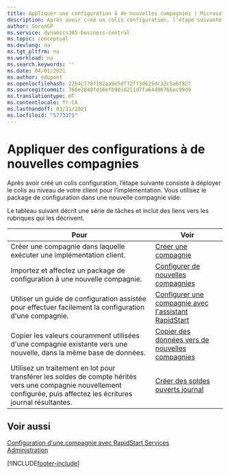 ```yaml
---
title: Appliquer une configuration à de nouvelles compagnies | Microsoft Docs
description: Après avoir créé un colis configuration, l’étape suivante consiste à déployer le colis au niveau de votre client pour l’implémentation. Vous utilisez la configuration avec une nouvelle compagnie vide.
author: SorenGP
ms.service: dynamics365-business-central
ms.topic: conceptual
ms.devlang: na
ms.tgt_pltfrm: na
ms.workload: na
ms.search.keywords: ''
ms.date: 04/01/2021
ms.author: edupont
ms.openlocfilehash: 22b4c770f182aa9e5df72ff3d625dc32c5a6f827
ms.sourcegitcommit: 766e2840fd16efb901d211d7fa64d96766ac99d9
ms.translationtype: HT
ms.contentlocale: fr-CA
ms.lasthandoff: 03/31/2021
ms.locfileid: "5773371"
---
```

# <a name="apply-configurations-to-new-companies"></a>Appliquer des configurations à de nouvelles compagnies
Après avoir créé un colis configuration, l’étape suivante consiste à déployer le colis au niveau de votre client pour l’implémentation. Vous utilisez le package de configuration dans une nouvelle compagnie vide.  

 Le tableau suivant décrit une série de tâches et inclut des liens vers les rubriques qui les décrivent.

|**Pour**|**Voir**|  
|------------|-------------|  
|Créer une compagnie dans laquelle exécuter une implémentation client.|[Créer une compagnie](admin-how-to-create-a-new-company.md)|  
|Importez et affectez un package de configuration à une nouvelle compagnie.|[Configurer de nouvelles compagnies](admin-how-to-configure-new-companies.md)|  
|Utiliser un guide de configuration assistée pour effectuer facilement la configuration d'une compagnie.|[Configurer une compagnie avec l'assistant RapidStart](admin-how-to-configure-a-company-with-the-rapidstart-wizard.md)|
|Copier les valeurs couramment utilisées d'une compagnie existante vers une nouvelle, dans la même base de données.|[Copier des données vers de nouvelles compagnies](admin-how-to-copy-data-to-new-companies.md)|  
|Utilisez un traitement en lot pour transférer les soldes de compte hérités vers une compagnie nouvellement configurée, puis affectez les écritures journal résultantes.|[Créer des soldes ouverts journal](admin-how-to-create-journal-opening-balances.md)|  

## <a name="see-also"></a>Voir aussi  
[Configuration d'une compagnie avec RapidStart Services](admin-set-up-a-company-with-rapidstart.md)  
[Administration](admin-setup-and-administration.md)


[!INCLUDE[footer-include](includes/footer-banner.md)]